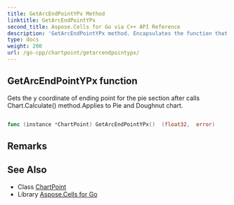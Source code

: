 ```yaml
---
title: GetArcEndPointYPx Method 
linktitle: GetArcEndPointYPx
second_title: Aspose.Cells for Go via C++ API Reference
description: 'GetArcEndPointYPx method. Encapsulates the function that represents getarcendpointypx in Go.'
type: docs
weight: 200
url: /go-cpp/chartpoint/getarcendpointypx/
---
```


## GetArcEndPointYPx function

Gets the y coordinate of ending point for the pie section after calls Chart.Calculate() method.Applies to Pie and Doughnut chart.

```go

func (instance *ChartPoint) GetArcEndPointYPx()  (float32,  error) 

```

## Remarks


## See Also

* Class [ChartPoint](../)
* Library [Aspose.Cells for Go](../../)
